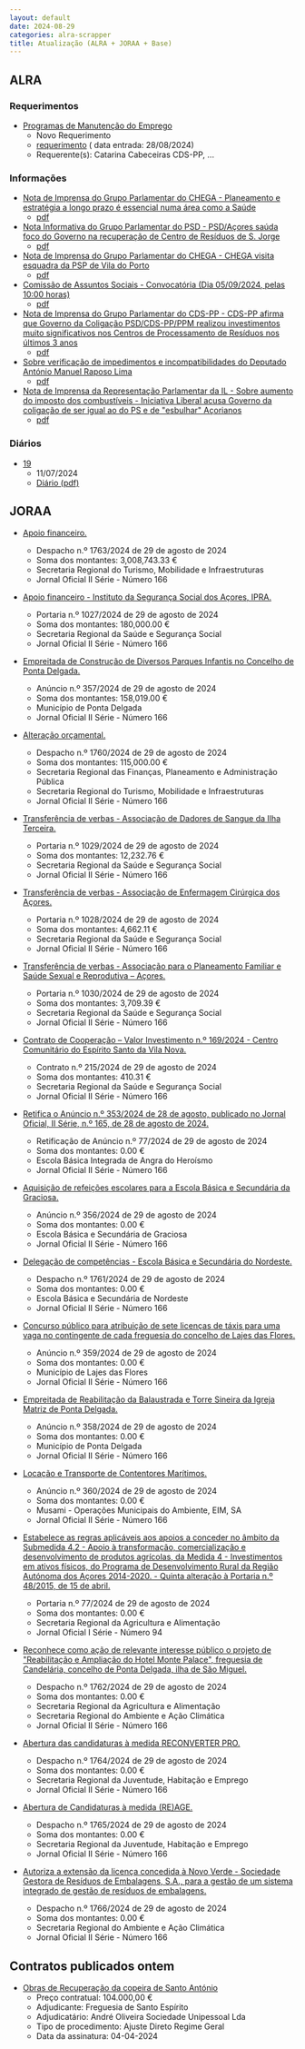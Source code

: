 ```yaml
---
layout: default
date: 2024-08-29
categories: alra-scrapper
title: Atualização (ALRA + JORAA + Base)
---
```

## ALRA

### Requerimentos

* [Programas de Manutenção do Emprego](http://base.alra.pt:82/4DACTION/w_pesquisa_registo/4/8483)
  * Novo Requerimento
  * [requerimento](http://base.alra.pt:82/Doc_Req/XIIIreque133.pdf) ( data entrada: 28/08/2024)
  * Requerente(s): Catarina Cabeceiras CDS-PP, ...

### Informações

* [Nota de Imprensa do Grupo Parlamentar do CHEGA - Planeamento e estratégia a longo prazo é essencial numa área como a Saúde](http://base.alra.pt:82/4DACTION/w_pesquisa_registo/8/20115)
  * [pdf](http://base.alra.pt:82/Doc_Noticias/NI20115.pdf)
* [Nota Informativa do Grupo Parlamentar do PSD - PSD/Açores saúda foco do Governo na recuperação de Centro de Resíduos de S. Jorge](http://base.alra.pt:82/4DACTION/w_pesquisa_registo/8/20116)
  * [pdf](http://base.alra.pt:82/Doc_Noticias/NI20116.pdf)
* [Nota de Imprensa do Grupo Parlamentar do CHEGA - CHEGA visita esquadra da PSP de Vila do Porto](http://base.alra.pt:82/4DACTION/w_pesquisa_registo/8/20117)
  * [pdf](http://base.alra.pt:82/Doc_Noticias/NI20117.pdf)
* [Comissão de Assuntos Sociais - Convocatória (Dia 05/09/2024, pelas 10:00 horas)](http://base.alra.pt:82/4DACTION/w_pesquisa_registo/8/20118)
  * [pdf](http://base.alra.pt:82/Doc_Noticias/NI20118.pdf)
* [Nota de Imprensa do Grupo Parlamentar do CDS-PP - CDS-PP afirma que Governo da Coligação PSD/CDS-PP/PPM realizou investimentos muito significativos nos Centros de Processamento de Resíduos nos últimos 3 anos](http://base.alra.pt:82/4DACTION/w_pesquisa_registo/8/20119)
  * [pdf](http://base.alra.pt:82/Doc_Noticias/NI20119.pdf)
* [Sobre verificação de impedimentos e incompatibilidades do Deputado António Manuel Raposo Lima](http://base.alra.pt:82/4DACTION/w_pesquisa_registo/8/20120)
  * [pdf](http://base.alra.pt:82/Doc_Noticias/NI20120.pdf)
* [Nota de Imprensa da Representação Parlamentar da IL - Sobre aumento do imposto dos combustíveis - Iniciativa Liberal acusa Governo da coligação de ser igual ao do PS e de "esbulhar" Açorianos](http://base.alra.pt:82/4DACTION/w_pesquisa_registo/8/20122)
  * [pdf](http://base.alra.pt:82/Doc_Noticias/NI20122.pdf)

### Diários

* [19](http://base.alra.pt:82/4DACTION/w_pesquisa_registo/10/2770)
  * 11/07/2024
  * [Diário (pdf)](http://base.alra.pt:82/Diario/XIII19.pdf)

## JORAA

* [Apoio financeiro.](https://jo.azores.gov.pt/#/ato/4a5036f8-a211-462d-9e31-b32a2ea11b2d)
  * Despacho n.º 1763/2024 de 29 de agosto de 2024
  * Soma dos montantes: 3,008,743.33 €
  * Secretaria Regional do Turismo, Mobilidade e Infraestruturas
  * Jornal Oficial II Série - Número 166

* [Apoio financeiro - Instituto da Segurança Social dos Açores, IPRA.](https://jo.azores.gov.pt/#/ato/54e25114-3458-4b94-a378-3d31821d534a)
  * Portaria n.º 1027/2024 de 29 de agosto de 2024
  * Soma dos montantes: 180,000.00 €
  * Secretaria Regional da Saúde e Segurança Social
  * Jornal Oficial II Série - Número 166

* [Empreitada de Construção de Diversos Parques Infantis no Concelho de Ponta Delgada.](https://jo.azores.gov.pt/#/ato/e36c5718-fbdf-491d-8586-59fe1ead4620)
  * Anúncio n.º 357/2024 de 29 de agosto de 2024
  * Soma dos montantes: 158,019.00 €
  * Município de Ponta Delgada
  * Jornal Oficial II Série - Número 166

* [Alteração orçamental.](https://jo.azores.gov.pt/#/ato/f3070f79-0019-4fb6-a440-86fd3745190b)
  * Despacho n.º 1760/2024 de 29 de agosto de 2024
  * Soma dos montantes: 115,000.00 €
  * Secretaria Regional das Finanças, Planeamento e Administração Pública
  * Secretaria Regional do Turismo, Mobilidade e Infraestruturas
  * Jornal Oficial II Série - Número 166

* [Transferência de verbas - Associação de Dadores de Sangue da Ilha Terceira.](https://jo.azores.gov.pt/#/ato/7be65716-bc1d-44ac-9948-5f22061deeb0)
  * Portaria n.º 1029/2024 de 29 de agosto de 2024
  * Soma dos montantes: 12,232.76 €
  * Secretaria Regional da Saúde e Segurança Social
  * Jornal Oficial II Série - Número 166

* [Transferência de verbas -  Associação de Enfermagem Cirúrgica dos Açores.](https://jo.azores.gov.pt/#/ato/4acb7d72-be3d-4f7e-9667-28f2317d2733)
  * Portaria n.º 1028/2024 de 29 de agosto de 2024
  * Soma dos montantes: 4,662.11 €
  * Secretaria Regional da Saúde e Segurança Social
  * Jornal Oficial II Série - Número 166

* [Transferência de verbas - Associação para o Planeamento Familiar e Saúde Sexual e Reprodutiva – Açores.](https://jo.azores.gov.pt/#/ato/d448c66f-2eb0-49ec-be81-d6288ff1f81d)
  * Portaria n.º 1030/2024 de 29 de agosto de 2024
  * Soma dos montantes: 3,709.39 €
  * Secretaria Regional da Saúde e Segurança Social
  * Jornal Oficial II Série - Número 166

* [Contrato de Cooperação – Valor Investimento n.º 169/2024 - Centro Comunitário do Espírito Santo da Vila Nova.](https://jo.azores.gov.pt/#/ato/ee780059-e904-4ead-96a9-65f6c7575e62)
  * Contrato n.º 215/2024 de 29 de agosto de 2024
  * Soma dos montantes: 410.31 €
  * Secretaria Regional da Saúde e Segurança Social
  * Jornal Oficial II Série - Número 166

* [Retifica o Anúncio n.º 353/2024 de 28 de agosto, publicado no Jornal Oficial, II Série, n.º 165, de 28 de agosto de 2024.](https://jo.azores.gov.pt/#/ato/c4b899d1-24f6-472b-aff2-e9cd2ba405a3)
  * Retificação de Anúncio n.º 77/2024 de 29 de agosto de 2024
  * Soma dos montantes: 0.00 €
  * Escola Básica Integrada de Angra do Heroísmo
  * Jornal Oficial II Série - Número 166

* [Aquisição de refeições escolares para a Escola Básica e Secundária da Graciosa.](https://jo.azores.gov.pt/#/ato/416c6e50-f4d4-4c1e-bff8-dc94e4910e16)
  * Anúncio n.º 356/2024 de 29 de agosto de 2024
  * Soma dos montantes: 0.00 €
  * Escola Básica e Secundária de Graciosa
  * Jornal Oficial II Série - Número 166

* [Delegação de competências - Escola Básica e Secundária do Nordeste.](https://jo.azores.gov.pt/#/ato/3bca070f-f65f-4837-b0f4-8a01ca7124e8)
  * Despacho n.º 1761/2024 de 29 de agosto de 2024
  * Soma dos montantes: 0.00 €
  * Escola Básica e Secundária de Nordeste
  * Jornal Oficial II Série - Número 166

* [Concurso público para atribuição de sete licenças de táxis para uma vaga no contingente de cada freguesia do concelho de Lajes das Flores.](https://jo.azores.gov.pt/#/ato/a41fb383-e567-43a5-a151-363f0eb1a8ef)
  * Anúncio n.º 359/2024 de 29 de agosto de 2024
  * Soma dos montantes: 0.00 €
  * Município de Lajes das Flores
  * Jornal Oficial II Série - Número 166

* [Empreitada de Reabilitação da Balaustrada e Torre Sineira da Igreja Matriz de Ponta Delgada.](https://jo.azores.gov.pt/#/ato/7d26ccb7-946b-4566-8579-1c56ef9fd063)
  * Anúncio n.º 358/2024 de 29 de agosto de 2024
  * Soma dos montantes: 0.00 €
  * Município de Ponta Delgada
  * Jornal Oficial II Série - Número 166

* [Locação e Transporte de Contentores Marítimos.](https://jo.azores.gov.pt/#/ato/5df71f3a-1c3f-4643-acc2-51e0f881612c)
  * Anúncio n.º 360/2024 de 29 de agosto de 2024
  * Soma dos montantes: 0.00 €
  * Musami - Operações Municipais do Ambiente, EIM, SA
  * Jornal Oficial II Série - Número 166

* [Estabelece as regras aplicáveis aos apoios a conceder no âmbito da Submedida 4.2 - Apoio à transformação, comercialização e desenvolvimento de produtos agrícolas, da Medida 4 - Investimentos em ativos físicos, do Programa de Desenvolvimento Rural da Região Autónoma dos Açores 2014-2020. - Quinta alteração à Portaria n.º 48/2015, de 15 de abril.](https://jo.azores.gov.pt/#/ato/20714c84-f4b4-479a-ada2-d6d47e938a2b)
  * Portaria n.º 77/2024 de 29 de agosto de 2024
  * Soma dos montantes: 0.00 €
  * Secretaria Regional da Agricultura e Alimentação
  * Jornal Oficial I Série - Número 94

* [Reconhece como ação de relevante interesse público o projeto de "Reabilitação e Ampliação do Hotel Monte Palace", freguesia de Candelária, concelho de Ponta Delgada, ilha de São Miguel.](https://jo.azores.gov.pt/#/ato/8c8ea5d4-f9ed-4b2c-84c6-f2f76028d7e1)
  * Despacho n.º 1762/2024 de 29 de agosto de 2024
  * Soma dos montantes: 0.00 €
  * Secretaria Regional da Agricultura e Alimentação
  * Secretaria Regional do Ambiente e Ação Climática
  * Jornal Oficial II Série - Número 166

* [Abertura das candidaturas à medida RECONVERTER PRO.](https://jo.azores.gov.pt/#/ato/4d451ffc-3d3d-4ed3-9651-352beecf9254)
  * Despacho n.º 1764/2024 de 29 de agosto de 2024
  * Soma dos montantes: 0.00 €
  * Secretaria Regional da Juventude, Habitação e Emprego
  * Jornal Oficial II Série - Número 166

* [Abertura de Candidaturas à medida (RE)AGE.](https://jo.azores.gov.pt/#/ato/3ff4bb30-3bd6-45e8-a033-ba403fac5626)
  * Despacho n.º 1765/2024 de 29 de agosto de 2024
  * Soma dos montantes: 0.00 €
  * Secretaria Regional da Juventude, Habitação e Emprego
  * Jornal Oficial II Série - Número 166

* [Autoriza a extensão da licença concedida à Novo Verde - Sociedade Gestora de Resíduos de Embalagens, S.A., para a gestão de um sistema integrado de gestão de resíduos de embalagens.](https://jo.azores.gov.pt/#/ato/f1a05ba5-19b0-4f9e-9fcc-47a7990ca920)
  * Despacho n.º 1766/2024 de 29 de agosto de 2024
  * Soma dos montantes: 0.00 €
  * Secretaria Regional do Ambiente e Ação Climática
  * Jornal Oficial II Série - Número 166

## Contratos publicados ontem

* [Obras de Recuperação da copeira de Santo António](https://www.base.gov.pt/Base4/pt/detalhe/?type=contratos&id=10892826)
  * Preço contratual: 104.000,00 €
  * Adjudicante: Freguesia de Santo Espírito
  * Adjudicatário: André Oliveira Sociedade Unipessoal Lda
  * Tipo de procedimento: Ajuste Direto Regime Geral
  * Data da assinatura: 04-04-2024

